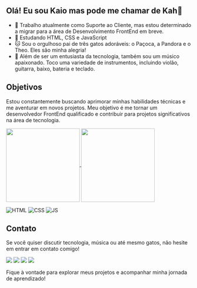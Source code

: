 ## Olá! Eu sou Kaio mas pode me chamar de Kah👋

- 💼 Trabalho atualmente como Suporte ao Cliente, mas estou determinado a migrar para a área de Desenvolvimento FrontEnd em breve.
- 🚀 Estudando HTML, CSS e JavaScript
- 🐱 Sou o orgulhoso pai de três gatos adoráveis: o Paçoca, a Pandora e o Theo. Eles são minha alegria!
- 🎸 Além de ser um entusiasta da tecnologia, também sou um músico apaixonado. Toco uma variedade de instrumentos, incluindo violão, guitarra, baixo, bateria e teclado.

## Objetivos

Estou constantemente buscando aprimorar minhas habilidades técnicas e me aventurar em novos projetos. Meu objetivo é me tornar um desenvolvedor FrontEnd qualificado e contribuir para projetos significativos na área de tecnologia.

<a href="https://github.com/KaSampaio/github-readme-stats">
  <img height=200 align="center" src="https://github-readme-stats.vercel.app/api?username=KaSampaio&show_icons=true&theme=outrun" />
</a>
<a href="https://github.com/KaSampaio/convoychat">
  <img height=200 align="center" src="https://github-readme-stats.vercel.app/api/top-langs?username=KaSampaio&layout=compact&langs_count=8&card_width=320" />
</a>


![HTML](https://img.shields.io/badge/HTML5-E34F26?style=for-the-badge&logo=html5&logoColor=white)
![CSS](https://img.shields.io/badge/CSS-239120?&style=for-the-badge&logo=css3&logoColor=white)
![JS](https://img.shields.io/badge/JavaScript-323330?style=for-the-badge&logo=javascript&logoColor=F7DF1E)

## Contato

Se você quiser discutir tecnologia, música ou até mesmo gatos, não hesite em entrar em contato comigo!
<div>
  <a href="https://www.linkedin.com/in/kaio-sampaio/" target="_blank"><img src="https://img.shields.io/badge/-LinkedIn-%230077B5?style=for-the-badge&logo=linkedin&logoColor=white" target="_blank"></a>
  <a href="https://www.instagram.com/_dev.sampaio_/" target="_blank"><img src="https://img.shields.io/badge/-Instagram-%23E4405F?style=for-the-badge&logo=instagram&logoColor=white" target="_blank"></a>
  <a href="https://wa.me/5521968288831" target="_blank"><img src="https://img.shields.io/badge/WhatsApp-25D366?style=for-the-badge&logo=whatsapp&logoColor=white"></a>
  <a href = "mailto:kah93sampaio@gmail.com"><img src="https://img.shields.io/badge/-Gmail-%23333?style=for-the-badge&logo=gmail&logoColor=white" target="_blank"></a>
</div>

Fique à vontade para explorar meus projetos e acompanhar minha jornada de aprendizado!
